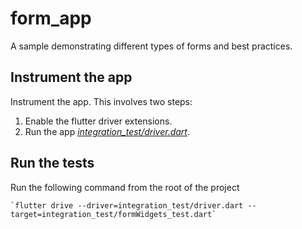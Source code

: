 # form_app

A sample demonstrating different types of forms and best practices.

## Instrument the app
Instrument the app. This involves two steps:

1. Enable the flutter driver extensions.
2. Run the app [*integration_test/driver.dart*](integration_test/driver.dart).


## Run the tests
Run the following command from the root of the project

    `flutter drive --driver=integration_test/driver.dart --target=integration_test/formWidgets_test.dart`
    

